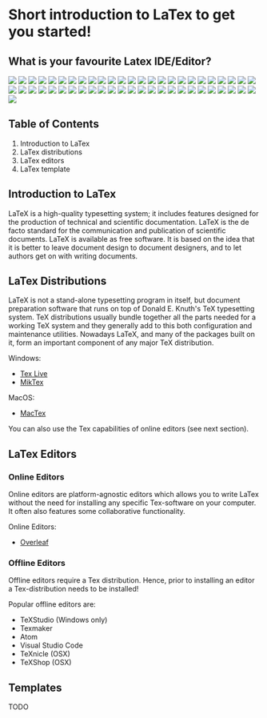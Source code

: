 # Short introduction to LaTex to get you started!

## What is your favourite Latex IDE/Editor?
[![](https://api.gh-polls.com/poll/01C9HTTB45TR77YA5JCTBAMKWQ/TexStudio)](https://api.gh-polls.com/poll/01C9HTTB45TR77YA5JCTBAMKWQ/TexStudio/vote)
[![](https://api.gh-polls.com/poll/01C9HTTB45TR77YA5JCTBAMKWQ/Texmaker)](https://api.gh-polls.com/poll/01C9HTTB45TR77YA5JCTBAMKWQ/Texmaker/vote)
[![](https://api.gh-polls.com/poll/01C9HTTB45TR77YA5JCTBAMKWQ/Atom)](https://api.gh-polls.com/poll/01C9HTTB45TR77YA5JCTBAMKWQ/Atom/vote)
[![](https://api.gh-polls.com/poll/01C9HTTB45TR77YA5JCTBAMKWQ/Visual%20Studio%20Code%20with%20LaTeX-Workshop)](https://api.gh-polls.com/poll/01C9HTTB45TR77YA5JCTBAMKWQ/Visual%20Studio%20Code%20with%20LaTeX-Workshop/vote)
[![](https://api.gh-polls.com/poll/01C9HTTB45TR77YA5JCTBAMKWQ/TeXnicle)](https://api.gh-polls.com/poll/01C9HTTB45TR77YA5JCTBAMKWQ/TeXnicle/vote)
[![](https://api.gh-polls.com/poll/01C9HTTB45TR77YA5JCTBAMKWQ/TeXShop)](https://api.gh-polls.com/poll/01C9HTTB45TR77YA5JCTBAMKWQ/TeXShop/vote)
[![](https://api.gh-polls.com/poll/01C9HTTB45TR77YA5JCTBAMKWQ/Overleaf)](https://api.gh-polls.com/poll/01C9HTTB45TR77YA5JCTBAMKWQ/Overleaf/vote)
[![](https://api.gh-polls.com/poll/01C9HTTB45TR77YA5JCTBAMKWQ/Archimedes)](https://api.gh-polls.com/poll/01C9HTTB45TR77YA5JCTBAMKWQ/Archimedes/vote)
[![](https://api.gh-polls.com/poll/01C9HTTB45TR77YA5JCTBAMKWQ/Bakoma%20TeX%20Word)](https://api.gh-polls.com/poll/01C9HTTB45TR77YA5JCTBAMKWQ/Bakoma%20TeX%20Word/vote)
[![](https://api.gh-polls.com/poll/01C9HTTB45TR77YA5JCTBAMKWQ/Compositor)](https://api.gh-polls.com/poll/01C9HTTB45TR77YA5JCTBAMKWQ/Compositor/vote)
[![](https://api.gh-polls.com/poll/01C9HTTB45TR77YA5JCTBAMKWQ/Emacs%20with%20AUCTeX)](https://api.gh-polls.com/poll/01C9HTTB45TR77YA5JCTBAMKWQ/Emacs%20with%20AUCTeX/vote)
[![](https://api.gh-polls.com/poll/01C9HTTB45TR77YA5JCTBAMKWQ/Emacs%20with%20WhizzyTeX)](https://api.gh-polls.com/poll/01C9HTTB45TR77YA5JCTBAMKWQ/Emacs%20with%20WhizzyTeX/vote)
[![](https://api.gh-polls.com/poll/01C9HTTB45TR77YA5JCTBAMKWQ/gedit%20with%20the%20gedit-LaTeX-plugin)](https://api.gh-polls.com/poll/01C9HTTB45TR77YA5JCTBAMKWQ/gedit%20with%20the%20gedit-LaTeX-plugin/vote)
[![](https://api.gh-polls.com/poll/01C9HTTB45TR77YA5JCTBAMKWQ/Geany%20with%20GeanyLaTeX)](https://api.gh-polls.com/poll/01C9HTTB45TR77YA5JCTBAMKWQ/Geany%20with%20GeanyLaTeX/vote)
[![](https://api.gh-polls.com/poll/01C9HTTB45TR77YA5JCTBAMKWQ/gummi)](https://api.gh-polls.com/poll/01C9HTTB45TR77YA5JCTBAMKWQ/gummi/vote)
[![](https://api.gh-polls.com/poll/01C9HTTB45TR77YA5JCTBAMKWQ/Inlage)](https://api.gh-polls.com/poll/01C9HTTB45TR77YA5JCTBAMKWQ/Inlage/vote)
[![](https://api.gh-polls.com/poll/01C9HTTB45TR77YA5JCTBAMKWQ/IntelliJ%20IDEA)](https://api.gh-polls.com/poll/01C9HTTB45TR77YA5JCTBAMKWQ/IntelliJ%20IDEA/vote)
[![](https://api.gh-polls.com/poll/01C9HTTB45TR77YA5JCTBAMKWQ/jEdit)](https://api.gh-polls.com/poll/01C9HTTB45TR77YA5JCTBAMKWQ/jEdit/vote)
[![](https://api.gh-polls.com/poll/01C9HTTB45TR77YA5JCTBAMKWQ/JOVE)](https://api.gh-polls.com/poll/01C9HTTB45TR77YA5JCTBAMKWQ/JOVE/vote)
[![](https://api.gh-polls.com/poll/01C9HTTB45TR77YA5JCTBAMKWQ/Kile)](https://api.gh-polls.com/poll/01C9HTTB45TR77YA5JCTBAMKWQ/Kile/vote)
[![](https://api.gh-polls.com/poll/01C9HTTB45TR77YA5JCTBAMKWQ/KTikZ)](https://api.gh-polls.com/poll/01C9HTTB45TR77YA5JCTBAMKWQ/KTikZ/vote)
[![](https://api.gh-polls.com/poll/01C9HTTB45TR77YA5JCTBAMKWQ/Latexian)](https://api.gh-polls.com/poll/01C9HTTB45TR77YA5JCTBAMKWQ/Latexian/vote)
[![](https://api.gh-polls.com/poll/01C9HTTB45TR77YA5JCTBAMKWQ/Latexila)](https://api.gh-polls.com/poll/01C9HTTB45TR77YA5JCTBAMKWQ/Latexila/vote)
[![](https://api.gh-polls.com/poll/01C9HTTB45TR77YA5JCTBAMKWQ/LaTeX%20Base)](https://api.gh-polls.com/poll/01C9HTTB45TR77YA5JCTBAMKWQ/LaTeX%20Base/vote)
[![](https://api.gh-polls.com/poll/01C9HTTB45TR77YA5JCTBAMKWQ/LEd)](https://api.gh-polls.com/poll/01C9HTTB45TR77YA5JCTBAMKWQ/LEd/vote)
[![](https://api.gh-polls.com/poll/01C9HTTB45TR77YA5JCTBAMKWQ/LyX)](https://api.gh-polls.com/poll/01C9HTTB45TR77YA5JCTBAMKWQ/LyX/vote)
[![](https://api.gh-polls.com/poll/01C9HTTB45TR77YA5JCTBAMKWQ/Notepad%2B%2B)](https://api.gh-polls.com/poll/01C9HTTB45TR77YA5JCTBAMKWQ/Notepad%2B%2B/vote)
[![](https://api.gh-polls.com/poll/01C9HTTB45TR77YA5JCTBAMKWQ/Open%20LaTeX%20Studio)](https://api.gh-polls.com/poll/01C9HTTB45TR77YA5JCTBAMKWQ/Open%20LaTeX%20Studio/vote)
[![](https://api.gh-polls.com/poll/01C9HTTB45TR77YA5JCTBAMKWQ/Papeeria)](https://api.gh-polls.com/poll/01C9HTTB45TR77YA5JCTBAMKWQ/Papeeria/vote)
[![](https://api.gh-polls.com/poll/01C9HTTB45TR77YA5JCTBAMKWQ/QuatraTeX)](https://api.gh-polls.com/poll/01C9HTTB45TR77YA5JCTBAMKWQ/QuatraTeX/vote)
[![](https://api.gh-polls.com/poll/01C9HTTB45TR77YA5JCTBAMKWQ/RTextDoc)](https://api.gh-polls.com/poll/01C9HTTB45TR77YA5JCTBAMKWQ/RTextDoc/vote)
[![](https://api.gh-polls.com/poll/01C9HTTB45TR77YA5JCTBAMKWQ/DMelt)](https://api.gh-polls.com/poll/01C9HTTB45TR77YA5JCTBAMKWQ/DMelt/vote)
[![](https://api.gh-polls.com/poll/01C9HTTB45TR77YA5JCTBAMKWQ/Scientific%20Word)](https://api.gh-polls.com/poll/01C9HTTB45TR77YA5JCTBAMKWQ/Scientific%20Word/vote)
[![](https://api.gh-polls.com/poll/01C9HTTB45TR77YA5JCTBAMKWQ/Scientific%20Workplace)](https://api.gh-polls.com/poll/01C9HTTB45TR77YA5JCTBAMKWQ/Scientific%20Workplace/vote)
[![](https://api.gh-polls.com/poll/01C9HTTB45TR77YA5JCTBAMKWQ/Scribes)](https://api.gh-polls.com/poll/01C9HTTB45TR77YA5JCTBAMKWQ/Scribes/vote)
[![](https://api.gh-polls.com/poll/01C9HTTB45TR77YA5JCTBAMKWQ/Scribo)](https://api.gh-polls.com/poll/01C9HTTB45TR77YA5JCTBAMKWQ/Scribo/vote)
[![](https://api.gh-polls.com/poll/01C9HTTB45TR77YA5JCTBAMKWQ/Sublime%20Text%20with%20LaTeXTools%20or%20LaTeXing%20Plugin)](https://api.gh-polls.com/poll/01C9HTTB45TR77YA5JCTBAMKWQ/Sublime%20Text%20with%20LaTeXTools%20or%20LaTeXing%20Plugin/vote)
[![](https://api.gh-polls.com/poll/01C9HTTB45TR77YA5JCTBAMKWQ/ShareLaTeX)](https://api.gh-polls.com/poll/01C9HTTB45TR77YA5JCTBAMKWQ/ShareLaTeX/vote)
[![](https://api.gh-polls.com/poll/01C9HTTB45TR77YA5JCTBAMKWQ/TechWriter)](https://api.gh-polls.com/poll/01C9HTTB45TR77YA5JCTBAMKWQ/TechWriter/vote)
[![](https://api.gh-polls.com/poll/01C9HTTB45TR77YA5JCTBAMKWQ/TeXlipse%20for%20Eclipse)](https://api.gh-polls.com/poll/01C9HTTB45TR77YA5JCTBAMKWQ/TeXlipse%20for%20Eclipse/vote)
[![](https://api.gh-polls.com/poll/01C9HTTB45TR77YA5JCTBAMKWQ/TextMate)](https://api.gh-polls.com/poll/01C9HTTB45TR77YA5JCTBAMKWQ/TextMate/vote)
[![](https://api.gh-polls.com/poll/01C9HTTB45TR77YA5JCTBAMKWQ/TeXworks)](https://api.gh-polls.com/poll/01C9HTTB45TR77YA5JCTBAMKWQ/TeXworks/vote)
[![](https://api.gh-polls.com/poll/01C9HTTB45TR77YA5JCTBAMKWQ/Verbosus)](https://api.gh-polls.com/poll/01C9HTTB45TR77YA5JCTBAMKWQ/Verbosus/vote)
[![](https://api.gh-polls.com/poll/01C9HTTB45TR77YA5JCTBAMKWQ/Vim%20with%20LaTeX-Box)](https://api.gh-polls.com/poll/01C9HTTB45TR77YA5JCTBAMKWQ/Vim%20with%20LaTeX-Box/vote)
[![](https://api.gh-polls.com/poll/01C9HTTB45TR77YA5JCTBAMKWQ/Vim%20with%20LaTeX-plugin)](https://api.gh-polls.com/poll/01C9HTTB45TR77YA5JCTBAMKWQ/Vim%20with%20LaTeX-plugin/vote)
[![](https://api.gh-polls.com/poll/01C9HTTB45TR77YA5JCTBAMKWQ/Vim%20with%20Snipmate%20plugin%20and%20rubber)](https://api.gh-polls.com/poll/01C9HTTB45TR77YA5JCTBAMKWQ/Vim%20with%20Snipmate%20plugin%20and%20rubber/vote)
[![](https://api.gh-polls.com/poll/01C9HTTB45TR77YA5JCTBAMKWQ/Vim%20with%20vimtex)](https://api.gh-polls.com/poll/01C9HTTB45TR77YA5JCTBAMKWQ/Vim%20with%20vimtex/vote)
[![](https://api.gh-polls.com/poll/01C9HTTB45TR77YA5JCTBAMKWQ/WinEdt)](https://api.gh-polls.com/poll/01C9HTTB45TR77YA5JCTBAMKWQ/WinEdt/vote)
[![](https://api.gh-polls.com/poll/01C9HTTB45TR77YA5JCTBAMKWQ/Winefish)](https://api.gh-polls.com/poll/01C9HTTB45TR77YA5JCTBAMKWQ/Winefish/vote)
[![](https://api.gh-polls.com/poll/01C9HTTB45TR77YA5JCTBAMKWQ/WinShell)](https://api.gh-polls.com/poll/01C9HTTB45TR77YA5JCTBAMKWQ/WinShell/vote)
[![](https://api.gh-polls.com/poll/01C9HTTB45TR77YA5JCTBAMKWQ/TeXnicCenter)](https://api.gh-polls.com/poll/01C9HTTB45TR77YA5JCTBAMKWQ/TeXnicCenter/vote)

## Table of Contents
1. Introduction to LaTex
2. LaTex distributions
3. LaTex editors
4. LaTex template

## Introduction to LaTex
LaTeX is a high-quality typesetting system; it includes features designed for the production of technical and scientific documentation. LaTeX is the de facto standard for the communication and publication of scientific documents. LaTeX is available as free software. It is based on the idea that it is better to leave document design to document designers, and to let authors get on with writing documents.

## LaTex Distributions
LaTeX is not a stand-alone typesetting program in itself, but document preparation software that runs on top of Donald E. Knuth's TeX typesetting system. TeX distributions usually bundle together all the parts needed for a working TeX system and they generally add to this both configuration and maintenance utilities. Nowadays LaTeX, and many of the packages built on it, form an important component of any major TeX distribution.

Windows:
- [Tex Live](http://www.tug.org/texlive/)
- [MikTex](https://miktex.org/)

MacOS:
- [MacTex](http://www.tug.org/mactex/)

You can also use the Tex capabilities of online editors (see next section).

## LaTex Editors

### Online Editors
Online editors are platform-agnostic editors which allows you to write LaTex without the need for installing any specific Tex-software on your computer. It often also features some collaborative functionality.

Online Editors:
- [Overleaf](https://www.overleaf.com/)

### Offline Editors
Offline editors require a Tex distribution. Hence, prior to installing an editor a Tex-distribution needs to be installed!

Popular offline editors are:
 - TeXStudio (Windows only)
 - Texmaker
 - Atom
 - Visual Studio Code
 - TeXnicle (OSX)
 - TeXShop (OSX)

## Templates
TODO
